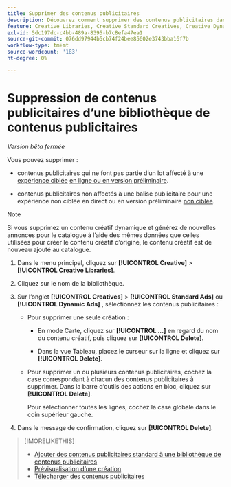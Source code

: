 ```yaml
---
title: Supprimer des contenus publicitaires
description: Découvrez comment supprimer des contenus publicitaires dans une bibliothèque de contenus publicitaires.
feature: Creative Libraries, Creative Standard Creatives, Creative Dynamic Creatives
exl-id: 5dc197dc-c4bb-489a-8395-b7c8efa47ea1
source-git-commit: 076dd97944b5cb74f24bee85602e3743bba16f7b
workflow-type: tm+mt
source-wordcount: '183'
ht-degree: 0%

---
```


# Suppression de contenus publicitaires d’une bibliothèque de contenus publicitaires

*Version bêta fermée*

Vous pouvez supprimer :

* contenus publicitaires qui ne font pas partie d’un lot affecté à une [expérience ciblée](/help/creative/experiences/experience-about.md#experience-statuses-experience-statuses) [ en ligne ou en version préliminaire](/help/creative/experiences/experience-about.md).

* contenus publicitaires non affectés à une balise publicitaire pour une expérience non ciblée en direct ou en version préliminaire [non ciblée](/help/creative/experiences/experience-about.md).

>[!NOTE]
>
>Si vous supprimez un contenu créatif dynamique et générez de nouvelles annonces pour le catalogue à l’aide des mêmes données que celles utilisées pour créer le contenu créatif d’origine, le contenu créatif est de nouveau ajouté au catalogue.

1. Dans le menu principal, cliquez sur **[!UICONTROL Creative]** > **[!UICONTROL Creative Libraries]**.

1. Cliquez sur le nom de la bibliothèque.

1. Sur l’onglet **[!UICONTROL Creatives]** > **[!UICONTROL Standard Ads]** ou **[!UICONTROL Dynamic Ads]** , sélectionnez les contenus publicitaires :

   * Pour supprimer une seule création :

      * En mode Carte, cliquez sur **[!UICONTROL ...]** en regard du nom du contenu créatif, puis cliquez sur **[!UICONTROL Delete]**.

      * Dans la vue Tableau, placez le curseur sur la ligne et cliquez sur **[!UICONTROL Delete]**.

   * Pour supprimer un ou plusieurs contenus publicitaires, cochez la case correspondant à chacun des contenus publicitaires à supprimer. Dans la barre d’outils des actions en bloc, cliquez sur **[!UICONTROL Delete]**.

     Pour sélectionner toutes les lignes, cochez la case globale dans le coin supérieur gauche.

1. Dans le message de confirmation, cliquez sur **[!UICONTROL Delete]**.

>[!MORELIKETHIS]
>
>* [Ajouter des contenus publicitaires standard à une bibliothèque de contenus publicitaires](creative-add-standard.md)
>* [Prévisualisation d’une création](creative-preview.md)
>* [Télécharger des contenus publicitaires](creative-download.md)

